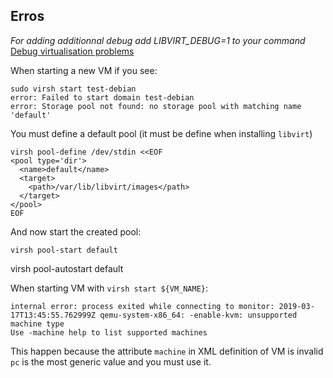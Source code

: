 Erros
------

*For adding additionnal debug add LIBVIRT_DEBUG=1 to your command*
[Debug virtualisation problems](https://fedoraproject.org/wiki/How_to_debug_Virtualization_problems?rd=Virtualization_tips)

When starting a new VM if you see:
```
sudo virsh start test-debian
error: Failed to start domain test-debian
error: Storage pool not found: no storage pool with matching name 'default'
```

You must define a default pool (it must be define when installing `libvirt`)
```
virsh pool-define /dev/stdin <<EOF
<pool type='dir'>
  <name>default</name>
  <target>
    <path>/var/lib/libvirt/images</path>
  </target>
</pool>
EOF
```

And now start the created pool:
```
virsh pool-start default
```
virsh pool-autostart default

When starting VM with `virsh start ${VM_NAME}`:
```
internal error: process exited while connecting to monitor: 2019-03-17T13:45:55.762999Z qemu-system-x86_64: -enable-kvm: unsupported machine type
Use -machine help to list supported machines
```
This happen because the attribute `machine` in XML definition of VM is invalid   
`pc` is the  most generic value and you must use it.
